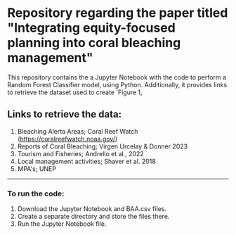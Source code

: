 # Repository regarding the paper titled "Integrating equity-focused planning into coral bleaching management"
 This repository contains the a Jupyter Notebook with the code to perform a Random Forest Classifier model, using Python. Additionally, it provides links to retrieve the dataset used to create 'Figure 1,

## Links to retrieve the data: 
1. Bleaching Alerta Areas; Coral Reef Watch (https://coralreefwatch.noaa.gov/)
2. Reports of Coral Bleaching; Virgen Urcelay & Donner 2023
3. Tourism and Fisheries; Andrello et al., 2022
4. Local management activities; Shaver et al. 2018
5. MPA's; UNEP
---
### To run the code: 
1. Download the Jupyter Notebook and BAA.csv files.
2. Create a separate directory and store the files there.
3. Run the Jupyter Notebook file.
